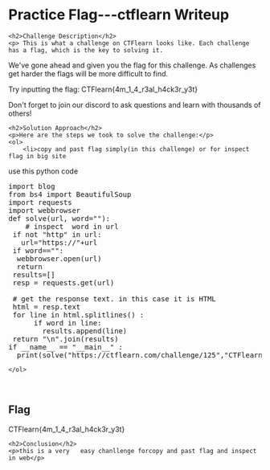  

<!DOCTYPE html>
<html>
 
<body>
    <h1>Practice Flag---ctflearn  Writeup </h1>

    <h2>Challenge Description</h2>
    <p> This is what a challenge on CTFlearn looks like. Each challenge has a flag, which is the key to solving it.

We've gone ahead and given you the flag for this challenge. As challenges get harder the flags will be more difficult to find.

Try inputting the flag: CTFlearn{4m_1_4_r3al_h4ck3r_y3t}

Don't forget to join our discord to ask questions and learn with thousands of others!
</p>

    <h2>Solution Approach</h2>
    <p>Here are the steps we took to solve the challenge:</p>
    <ol> 
        <li>copy and past flag simply(in this challenge) or for inspect flag in big site
use this python code

<pre>
import blog
from bs4 import BeautifulSoup
import requests
import webbrowser
def solve(url, word=""):
    # inspect  word in url
 if not "http" in url:
   url="https://"+url
 if word=="":
  webbrowser.open(url)
  return
 results=[]
 resp = requests.get(url)

 # get the response text. in this case it is HTML
 html = resp.text
 for line in html.splitlines() : 
      if word in line:
        results.append(line)
 return "\n".join(results)
if __name__ == "__main__" :
  print(solve("https://ctflearn.com/challenge/125","CTFlearn{"))
</pre>
    </ol>
<br>
    <h2>Flag</h2>
    <p class="flag">CTFlearn{4m_1_4_r3al_h4ck3r_y3t}
</p>

    <h2>Conclusion</h2>
    <p>this is a very   easy chanllenge forcopy and past flag and inspect in web</p>

</body>
</html>
